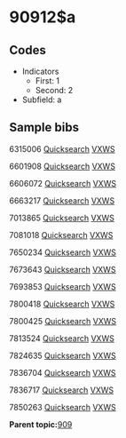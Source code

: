 # 90912$a

## Codes

-   Indicators
    -   First: 1
    -   Second: 2
-   Subfield: a

## Sample bibs

6315006 [Quicksearch](https://search.library.yale.edu/catalog/6315006) [VXWS](http://prodorbis.library.yale.edu:7014/vxws/GetHoldingsService?bibId=6315006)

6601908 [Quicksearch](https://search.library.yale.edu/catalog/6601908) [VXWS](http://prodorbis.library.yale.edu:7014/vxws/GetHoldingsService?bibId=6601908)

6606072 [Quicksearch](https://search.library.yale.edu/catalog/6606072) [VXWS](http://prodorbis.library.yale.edu:7014/vxws/GetHoldingsService?bibId=6606072)

6663217 [Quicksearch](https://search.library.yale.edu/catalog/6663217) [VXWS](http://prodorbis.library.yale.edu:7014/vxws/GetHoldingsService?bibId=6663217)

7013865 [Quicksearch](https://search.library.yale.edu/catalog/7013865) [VXWS](http://prodorbis.library.yale.edu:7014/vxws/GetHoldingsService?bibId=7013865)

7081018 [Quicksearch](https://search.library.yale.edu/catalog/7081018) [VXWS](http://prodorbis.library.yale.edu:7014/vxws/GetHoldingsService?bibId=7081018)

7650234 [Quicksearch](https://search.library.yale.edu/catalog/7650234) [VXWS](http://prodorbis.library.yale.edu:7014/vxws/GetHoldingsService?bibId=7650234)

7673643 [Quicksearch](https://search.library.yale.edu/catalog/7673643) [VXWS](http://prodorbis.library.yale.edu:7014/vxws/GetHoldingsService?bibId=7673643)

7693853 [Quicksearch](https://search.library.yale.edu/catalog/7693853) [VXWS](http://prodorbis.library.yale.edu:7014/vxws/GetHoldingsService?bibId=7693853)

7800418 [Quicksearch](https://search.library.yale.edu/catalog/7800418) [VXWS](http://prodorbis.library.yale.edu:7014/vxws/GetHoldingsService?bibId=7800418)

7800425 [Quicksearch](https://search.library.yale.edu/catalog/7800425) [VXWS](http://prodorbis.library.yale.edu:7014/vxws/GetHoldingsService?bibId=7800425)

7813524 [Quicksearch](https://search.library.yale.edu/catalog/7813524) [VXWS](http://prodorbis.library.yale.edu:7014/vxws/GetHoldingsService?bibId=7813524)

7824635 [Quicksearch](https://search.library.yale.edu/catalog/7824635) [VXWS](http://prodorbis.library.yale.edu:7014/vxws/GetHoldingsService?bibId=7824635)

7836704 [Quicksearch](https://search.library.yale.edu/catalog/7836704) [VXWS](http://prodorbis.library.yale.edu:7014/vxws/GetHoldingsService?bibId=7836704)

7836717 [Quicksearch](https://search.library.yale.edu/catalog/7836717) [VXWS](http://prodorbis.library.yale.edu:7014/vxws/GetHoldingsService?bibId=7836717)

7850263 [Quicksearch](https://search.library.yale.edu/catalog/7850263) [VXWS](http://prodorbis.library.yale.edu:7014/vxws/GetHoldingsService?bibId=7850263)

**Parent topic:**[909](../../tags/909/909.md)

